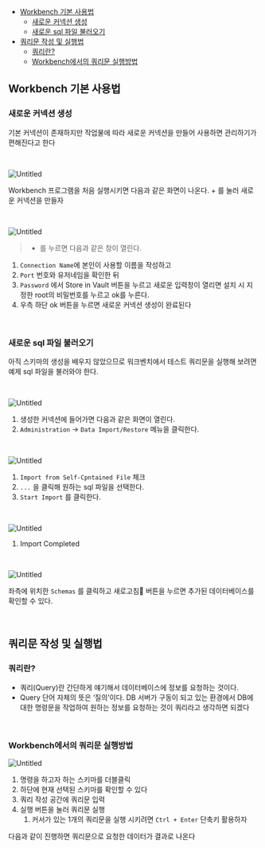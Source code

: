 <!-- TOC -->

- [Workbench 기본 사용법](#workbench-%EA%B8%B0%EB%B3%B8-%EC%82%AC%EC%9A%A9%EB%B2%95)
    - [새로운 커넥션 생성](#%EC%83%88%EB%A1%9C%EC%9A%B4-%EC%BB%A4%EB%84%A5%EC%85%98-%EC%83%9D%EC%84%B1)
    - [새로운 sql 파일 불러오기](#%EC%83%88%EB%A1%9C%EC%9A%B4-sql-%ED%8C%8C%EC%9D%BC-%EB%B6%88%EB%9F%AC%EC%98%A4%EA%B8%B0)
- [쿼리문 작성 및 실행법](#%EC%BF%BC%EB%A6%AC%EB%AC%B8-%EC%9E%91%EC%84%B1-%EB%B0%8F-%EC%8B%A4%ED%96%89%EB%B2%95)
    - [쿼리란?](#%EC%BF%BC%EB%A6%AC%EB%9E%80)
    - [Workbench에서의 쿼리문 실행방법](#workbench%EC%97%90%EC%84%9C%EC%9D%98-%EC%BF%BC%EB%A6%AC%EB%AC%B8-%EC%8B%A4%ED%96%89%EB%B0%A9%EB%B2%95)

<!-- /TOC -->

## Workbench 기본 사용법


### 새로운 커넥션 생성

기본 커넥션이 존재하지만 작업물에 따라 새로운 커넥션을 만들어 사용하면 관리하기가 편해진다고 한다

<br/>

![Untitled](../image/mysql/Untitled.png)

Workbench 프로그램을 처음 실행시키면 다음과 같은 화면이 나온다. + 를 눌러 새로운 커넥션을 만들자

<br/>

![Untitled](../image/mysql/Untitled2.png)

> + 를 누르면 다음과 같은 창이 열린다.
1. `Connection Name`에 본인이 사용할 이름을 작성하고
2. `Port` 번호와 유저네임을 확인한 뒤 
3. `Password` 에서 Store in Vault 버튼을 누르고 새로운 입력창이 열리면 설치 시 지정한 root의 비밀번호를 누르고 ok를 누른다.
4. 우측 하단 ok 버튼을 누르면 새로운 커넥션 생성이 완료된다

<br/>

### 새로운 sql 파일 불러오기

아직 스키마의 생성을 배우지 않았으므로 워크벤치에서 테스트 쿼리문을 실행해 보려면 예제 sql 파일을 불러와야 한다.

<br/>

![Untitled](../image/mysql/Untitled3.png)

1. 생성한 커넥션에 들어가면 다음과 같은 화면이 열린다.
2. `Administration` → `Data Import/Restore` 메뉴을 클릭한다.

<br/>

![Untitled](../image/mysql/Untitled4.png)

1. `Import from Self-Cpntained File` 체크
2. `...` 을 클릭해 원하는 sql 파일을 선택한다.
3. `Start Import` 를 클릭한다.

<br/>

![Untitled](../image/mysql/Untitled5.png)

1. Import Completed

<br/>

![Untitled](../image/mysql/Untitled6.png)

좌측에 위치한 `Schemas` 를 클릭하고 새로고침🔄 버튼을 누르면 추가된 데이터베이스를 확인할 수 있다.

<br/>

## 쿼리문 작성 및 실행법

### 쿼리란?

- 쿼리(Query)란 간단하게 얘기해서 데이터베이스에 정보를 요청하는 것이다.
- Query 단어 자체의 뜻은 ‘질의’이다. DB 서버가 구동이 되고 있는 환경에서 DB에 대한 명령문을 작업하여 원하는 정보를 요청하는 것이 쿼리라고 생각하면 되겠다

<br/>

### Workbench에서의 쿼리문 실행방법

![Untitled](../image/mysql/Untitled7.png)

1. 명령을 하고자 하는 스키마를 더블클릭
2. 하단에 현재 선택된 스키마를 확인할 수 있다
3. 쿼리 작성 공간에 쿼리문 입력
4. 실행 버튼을 눌러 쿼리문 실행
    1. 커서가 있는 1개의 쿼리문을 실행 시키려면 `Ctrl + Enter` 단축키 활용하자

다음과 같이 진행하면 쿼리문으로 요청한 데이터가 결과로 나온다